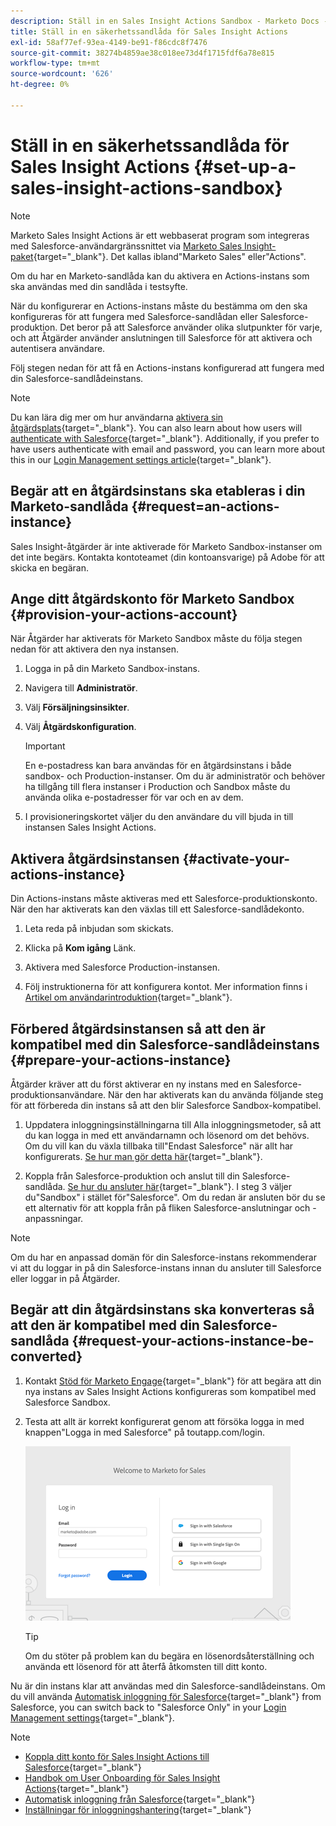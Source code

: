```yaml
---
description: Ställ in en Sales Insight Actions Sandbox - Marketo Docs - Product Documentation
title: Ställ in en säkerhetssandlåda för Sales Insight Actions
exl-id: 58af77ef-93ea-4149-be91-f86cdc8f7476
source-git-commit: 38274b4859ae38c018ee73d4f1715fdf6a78e815
workflow-type: tm+mt
source-wordcount: '626'
ht-degree: 0%

---
```


# Ställ in en säkerhetssandlåda för Sales Insight Actions {#set-up-a-sales-insight-actions-sandbox}

>[!NOTE]
>
>Marketo Sales Insight Actions är ett webbaserat program som integreras med Salesforce-användargränssnittet via [Marketo Sales Insight-paket](/help/marketo/product-docs/marketo-sales-insight/msi-for-salesforce/installation/install-marketo-sales-insight-package-in-salesforce-appexchange.md){target="_blank"}. Det kallas ibland&quot;Marketo Sales&quot; eller&quot;Actions&quot;.

Om du har en Marketo-sandlåda kan du aktivera en Actions-instans som ska användas med din sandlåda i testsyfte.

När du konfigurerar en Actions-instans måste du bestämma om den ska konfigureras för att fungera med Salesforce-sandlådan eller Salesforce-produktion. Det beror på att Salesforce använder olika slutpunkter för varje, och att Åtgärder använder anslutningen till Salesforce för att aktivera och autentisera användare.

Följ stegen nedan för att få en Actions-instans konfigurerad att fungera med din Salesforce-sandlådeinstans.

>[!NOTE]
>
>Du kan lära dig mer om hur användarna [aktivera sin åtgärdsplats](/help/marketo/product-docs/marketo-sales-insight/actions/getting-started/sales-insight-actions-user-onboarding-checklist.md){target="_blank"}. You can also learn about how users will [authenticate with Salesforce](/help/marketo/product-docs/marketo-sales-insight/actions/admin/auto-login-from-salesforce.md){target="_blank"}. Additionally, if you prefer to have users authenticate with email and password, you can learn more about this in our [Login Management settings article](/help/marketo/product-docs/marketo-sales-insight/actions/admin/login-management-settings.md){target="_blank"}.

## Begär att en åtgärdsinstans ska etableras i din Marketo-sandlåda {#request=an-actions-instance}

Sales Insight-åtgärder är inte aktiverade för Marketo Sandbox-instanser om det inte begärs. Kontakta kontoteamet (din kontoansvarige) på Adobe för att skicka en begäran.

## Ange ditt åtgärdskonto för Marketo Sandbox {#provision-your-actions-account}

När Åtgärder har aktiverats för Marketo Sandbox måste du följa stegen nedan för att aktivera den nya instansen.

1. Logga in på din Marketo Sandbox-instans.

1. Navigera till **Administratör**.

1. Välj **Försäljningsinsikter**.

1. Välj **Åtgärdskonfiguration**.

   >[!IMPORTANT]
   >
   >En e-postadress kan bara användas för en åtgärdsinstans i både sandbox- och Production-instanser. Om du är administratör och behöver ha tillgång till flera instanser i Production och Sandbox måste du använda olika e-postadresser för var och en av dem.

1. I provisioneringskortet väljer du den användare du vill bjuda in till instansen Sales Insight Actions.

## Aktivera åtgärdsinstansen {#activate-your-actions-instance}

Din Actions-instans måste aktiveras med ett Salesforce-produktionskonto. När den har aktiverats kan den växlas till ett Salesforce-sandlådekonto.

1. Leta reda på inbjudan som skickats.

1. Klicka på **Kom igång** Länk.

1. Aktivera med Salesforce Production-instansen.

1. Följ instruktionerna för att konfigurera kontot. Mer information finns i [Artikel om användarintroduktion](/help/marketo/product-docs/marketo-sales-insight/actions/getting-started/sales-insight-actions-user-onboarding-guide.md){target="_blank"}.

## Förbered åtgärdsinstansen så att den är kompatibel med din Salesforce-sandlådeinstans {#prepare-your-actions-instance}

Åtgärder kräver att du först aktiverar en ny instans med en Salesforce-produktionsanvändare. När den har aktiverats kan du använda följande steg för att förbereda din instans så att den blir Salesforce Sandbox-kompatibel.

1. Uppdatera inloggningsinställningarna till Alla inloggningsmetoder, så att du kan logga in med ett användarnamn och lösenord om det behövs. Om du vill kan du växla tillbaka till&quot;Endast Salesforce&quot; när allt har konfigurerats. [Se hur man gör detta här](/help/marketo/product-docs/marketo-sales-insight/actions/admin/login-management-settings.md){target="_blank"}.

1. Koppla från Salesforce-produktion och anslut till din Salesforce-sandlåda. [Se hur du ansluter här](/help/marketo/product-docs/marketo-sales-insight/actions/crm/salesforce-integration/connect-your-sales-insight-actions-account-to-salesforce.md){target="_blank"}. I steg 3 väljer du&quot;Sandbox&quot; i stället för&quot;Salesforce&quot;. Om du redan är ansluten bör du se ett alternativ för att koppla från på fliken Salesforce-anslutningar och -anpassningar.

>[!NOTE]
>
>Om du har en anpassad domän för din Salesforce-instans rekommenderar vi att du loggar in på din Salesforce-instans innan du ansluter till Salesforce eller loggar in på Åtgärder.

## Begär att din åtgärdsinstans ska konverteras så att den är kompatibel med din Salesforce-sandlåda {#request-your-actions-instance-be-converted}

1. Kontakt [Stöd för Marketo Engage](https://nation.marketo.com/t5/support/ct-p/Support){target="_blank"} för att begära att din nya instans av Sales Insight Actions konfigureras som kompatibel med Salesforce Sandbox.

1. Testa att allt är korrekt konfigurerat genom att försöka logga in med knappen&quot;Logga in med Salesforce&quot; på toutapp.com/login.

   ![](assets/set-up-a-sales-insight-actions-sandbox-1.png)

   >[!TIP]
   >
   >Om du stöter på problem kan du begära en lösenordsåterställning och använda ett lösenord för att återfå åtkomsten till ditt konto.

Nu är din instans klar att användas med din Salesforce-sandlådeinstans. Om du vill använda [Automatisk inloggning för Salesforce](/help/marketo/product-docs/marketo-sales-insight/actions/admin/auto-login-from-salesforce.md){target="_blank"} from Salesforce, you can switch back to "Salesforce Only" in your [Login Management settings](/help/marketo/product-docs/marketo-sales-insight/actions/admin/login-management-settings.md){target="_blank"}.

>[!NOTE]
>
>* [Koppla ditt konto för Sales Insight Actions till Salesforce](/help/marketo/product-docs/marketo-sales-insight/actions/crm/salesforce-integration/connect-your-sales-insight-actions-account-to-salesforce.md){target="_blank"}
>* [Handbok om User Onboarding för Sales Insight Actions](/help/marketo/product-docs/marketo-sales-insight/actions/getting-started/sales-insight-actions-user-onboarding-guide.md){target="_blank"}
>* [Automatisk inloggning från Salesforce](/help/marketo/product-docs/marketo-sales-insight/actions/admin/auto-login-from-salesforce.md){target="_blank"}
>* [Inställningar för inloggningshantering](/help/marketo/product-docs/marketo-sales-insight/actions/admin/login-management-settings.md){target="_blank"}
